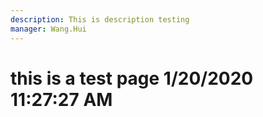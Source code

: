```yaml
---
description: This is description testing
manager: Wang.Hui
---
```

# this is a test page 1/20/2020 11:27:27 AM